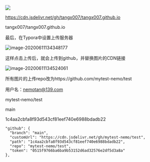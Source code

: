 ![](https://cdn.jsdelivr.net/gh/tangx007/tangx007.github.io/img/20200604163009.png)

https://cdn.jsdelivr.net/gh/tangx007/tangx007.github.io

tangx007/tangx007.github.io

最后，在Typora中设置上传服务器

![image-20200611134348177](https://cdn.jsdelivr.net/gh/tangx007/tangx007.github.io/img/image-20200611134348177.png)

这样点击上传后，就会上传到github，并替换图片的CDN链接

![image-20200611134524061](https://cdn.jsdelivr.net/gh/tangx007/tangx007.github.io/img/image-20200611134524061.png)







所有图片的上传repo改为https://github.com/mytest-nemo/test

用户名：nemotan@139.com

mytest-nemo/test

main

1c4aa2cbfa8f93d543cf81eef740e6988bdadb22

    "github": {
      "branch": "main",
      "customUrl": "https://cdn.jsdelivr.net/gh/mytest-nemo/test",
      "path": "1c4aa2cbfa8f93d543cf81eef740e6988bdadb22",
      "repo": "mytest-nemo/test",
      "token": "0515f9766ba6ba9b53152d6ad32576e2df5d3a8a"
    },
